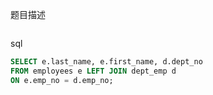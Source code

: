 题目描述

```

```

sql

```sql
SELECT e.last_name, e.first_name, d.dept_no 
FROM employees e LEFT JOIN dept_emp d
ON e.emp_no = d.emp_no;
```

